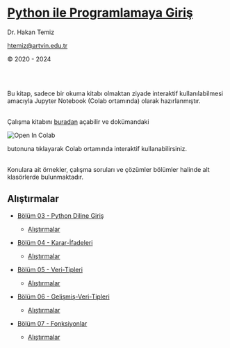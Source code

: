 # [Python ile Programlamaya Giriş](Python-ile-Programlamaya-Giris.ipynb) 
Dr. Hakan Temiz

htemiz@artvin.edu.tr

&copy; 2020 - 2024

</br>
&nbsp;

Bu kitap, sadece bir okuma kitabı olmaktan ziyade interaktif kullanılabilmesi amacıyla Jupyter Notebook (Colab ortamında) olarak hazırlanmıştır. 
</br>
&nbsp;

Çalışma kitabını [buradan](Python-ile-Programlamaya-Giris.ipynb) açabilir ve dokümandaki

<img src="https://colab.research.google.com/assets/colab-badge.svg" alt="Open In Colab"/> 

butonuna tıklayarak Colab ortamında interaktif kullanabilirsiniz.
</br>
&nbsp;

Konulara ait örnekler, çalışma soruları ve çözümler bölümler halinde alt klasörlerde bulunmaktadır.

## Alıştırmalar

* [Bölüm 03 - Python Diline Giriş](Bolum-03-Python-Diline-Giris/)
  
  * [Alıştırmalar](Bolum-03-Python-Diline-Giris/Exercises_Pythona_Giris.ipynb)


* [Bölüm 04 - Karar-İfadeleri](Bolum-04-Karar-İfadeleri/)
  
  * [Alıştırmalar](Bolum-04-Karar-İfadeleri/Exercises_Karar_Ifadeleri.ipynb)


* [Bölüm 05 - Veri-Tipleri](Bolum-05-Veri-Tipleri/)
  
  * [Alıştırmalar](Bolum-05-Veri-Tipleri/Exercises_Veri_Tipleri.ipynb)


* [Bölüm 06 - Gelişmiş-Veri-Tipleri](Bolum-06-Gelişmiş-Veri-Tipleri/)
  
  * [Alıştırmalar](Bolum-06-Gelişmiş-Veri-Tipleri/Exercises_Gelismis_Veri_Tipleri.ipynb)


* [Bölüm 07 - Fonksiyonlar](Bolum-07-Fonksiyonlar/)
  
  * [Alıştırmalar](Bolum-07-Fonksiyonlar/Exercises_Fonksiyonlar.ipynb)

